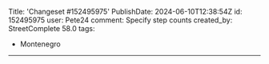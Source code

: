 Title: 'Changeset #152495975'
PublishDate: 2024-06-10T12:38:54Z
id: 152495975
user: Pete24
comment: Specify step counts
created_by: StreetComplete 58.0
tags:
- Montenegro

---
